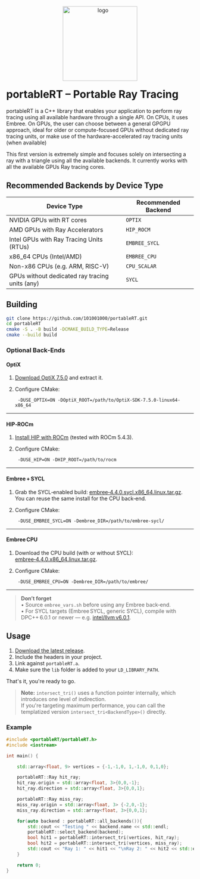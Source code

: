 <p align="center">
  <img
    src="https://github.com/user-attachments/assets/22e38b6f-602a-4f84-b981-f3a243f09457" width="200"style="display:block;margin:-20px auto;" alt="logo"/>
</p>




# portableRT – Portable Ray Tracing 

portableRT is a C++ library that enables your application to perform ray tracing using all available hardware through a single API. On CPUs, it uses Embree. On GPUs, the user can choose between a general GPGPU approach, ideal for older or compute-focused GPUs without dedicated ray tracing units, or make use of the hardware-accelerated ray tracing units (when available)

This first version is extremely simple and focuses solely on intersecting a ray with a triangle using all the available backends. It currently works with all the available GPUs Ray tracing cores.


## Recommended Backends by Device Type

| Device Type                                      | Recommended Backend      |
|--------------------------------------------------|--------------------------|
| NVIDIA GPUs with RT cores                        | `OPTIX`                  |
| AMD GPUs with Ray Accelerators                   | `HIP_ROCM`               |
| Intel GPUs with Ray Tracing Units (RTUs)         | `EMBREE_SYCL`            |
| x86_64 CPUs (Intel/AMD)                          | `EMBREE_CPU`             |
| Non-x86 CPUs (e.g. ARM, RISC-V)                  | `CPU_SCALAR`             |
| GPUs without dedicated ray tracing units (any)   | `SYCL`                   |


## Building

```bash
git clone https://github.com/101001000/portableRT.git
cd portableRT
cmake -S . -B build -DCMAKE_BUILD_TYPE=Release
cmake --build build
```

### Optional Back‑Ends

#### **OptiX**

1. [Download OptiX 7.5.0](https://developer.nvidia.com/designworks/optix/downloads/legacy) and extract it.  
2. Configure CMake:

        -DUSE_OPTIX=ON -DOptiX_ROOT=/path/to/OptiX-SDK-7.5.0-linux64-x86_64

---

#### **HIP‑ROCm**

1. [Install HIP with ROCm](https://rocm.docs.amd.com/projects/HIP/en/latest/install/install.html) (tested with ROCm 5.4.3).  
2. Configure CMake:

        -DUSE_HIP=ON -DHIP_ROOT=/path/to/rocm

---

#### **Embree + SYCL**

1. Grab the SYCL‑enabled build: [embree‑4.4.0.sycl.x86_64.linux.tar.gz](https://github.com/RenderKit/embree/releases/tag/v4.4.0).  
   You can reuse the same install for the CPU back‑end.  
2. Configure CMake:

        -DUSE_EMBREE_SYCL=ON -Dembree_DIR=/path/to/embree-sycl/

---

#### **Embree CPU**

1. Download the CPU build (with or without SYCL): [embree‑4.4.0.x86_64.linux.tar.gz](https://github.com/RenderKit/embree/releases/tag/v4.4.0).  
2. Configure CMake:

        -DUSE_EMBREE_CPU=ON -Dembree_DIR=/path/to/embree/

---

> **Don’t forget**  
> • Source `embree_vars.sh` before using any Embree back‑end.  
> • For SYCL targets (Embree SYCL, generic SYCL), compile with DPC++ 6.0.1 or newer — e.g. [intel/llvm v6.0.1](https://github.com/intel/llvm/tree/v6.0.1).


## Usage


1. [Download the latest release]([https://github.com/101001000/portableRT/releases](https://github.com/101001000/portableRT/releases/tag/v0.1.0)).  
2. Include the headers in your project.  
3. Link against `portableRT.a`.  
4. Make sure the `lib` folder is added to your `LD_LIBRARY_PATH`.

That's it, you're ready to go.

> **Note:** `intersect_tri()` uses a function pointer internally, which introduces one level of indirection.  
> If you're targeting maximum performance, you can call the templatized version `intersect_tri<BackendType>()` directly.

### Example

```cpp
#include <portableRT/portableRT.h>
#include <iostream>

int main() {

    std::array<float, 9> vertices = {-1,-1,0, 1,-1,0, 0,1,0};

    portableRT::Ray hit_ray;
    hit_ray.origin = std::array<float, 3>{0,0,-1};
    hit_ray.direction = std::array<float, 3>{0,0,1};

    portableRT::Ray miss_ray;
    miss_ray.origin = std::array<float, 3> {-2,0,-1};
    miss_ray.direction = std::array<float, 3>{0,0,1};

    for(auto backend : portableRT::all_backends()){
        std::cout << "Testing " << backend.name << std::endl;
        portableRT::select_backend(backend);
        bool hit1 = portableRT::intersect_tri(vertices, hit_ray);
        bool hit2 = portableRT::intersect_tri(vertices, miss_ray);
        std::cout << "Ray 1: " << hit1 << "\nRay 2: " << hit2 << std::endl;
    }

    return 0;
}
```
